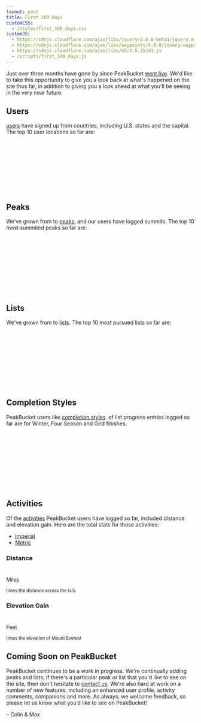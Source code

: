 ```yaml
---
layout: post
title: First 100 Days
customCSS:
  - /styles/first_100_days.css
customJS:
  - https://cdnjs.cloudflare.com/ajax/libs/jquery/3.0.0-beta1/jquery.min.js
  - https://cdnjs.cloudflare.com/ajax/libs/waypoints/4.0.0/jquery.waypoints.min.js
  - https://cdnjs.cloudflare.com/ajax/libs/d3/3.5.15/d3.js
  - /scripts/first_100_days.js
---
```


Just over three months have gone by since PeakBucket <a href="/hello-world">went live</a>. We'd like to take this opportunity to give you a look back at what's happened on the site thus far, in addition to giving you a look ahead at what you'll be seeing in the very near future.

## Users
<span id='user-count'></span> <a href="http://www.peakbucket.com/users" target="_parent">users</a> have signed up from <span id='user-countries'></span> countries, including <span id='user-us-states'></span> U.S. states and the capital. The top 10 user locations so far are:
<svg id="user-top-10-loc" class="chart"></svg>


## Peaks
<p>We've grown from <span id="peaks-then"></span> to <span id="peaks-now"></span> <a href="http://www.peakbucket.com/peaks" target="_parent">peaks</a>, and our users have logged <span id="activity-peaks"></span> summits. The top 10 most summited peaks so far are:</p>
<svg id="activity-peak-top-10-summits" class="chart"></svg>

## Lists
<p>We've grown from <span id="lists-then"></span> to <span id="lists-now"></span> <a href="http://www.peakbucket.com/lists" target="_parent">lists</a>. The top 10 most pursued lists so far are:</p>
<svg id="user-lists-top-10" class="chart"></svg>

## Completion Styles
<p>PeakBucket users like <a href="https://peakbucket.com/faq#what-are-completion-styles" target="_parent">completion styles</a>. <span id="non-all-season-c-styles"></span> of list progress entries logged so far are for Winter, Four Season and Grid finishes.</p>
<svg id="user-c-styles" class="chart"></svg>

## Activities
<p>Of the <span id="activity-count"></span> <a href="https://peakbucket.com/faq#what-is-an-activity" target="_parent">activities</a> PeakBucket users have logged so far, <span id="activities-with-stats"></span> included distance and elevation gain. Here are the total stats for those activities:</p>
<div class="button-group-holder">
  <div class="button-group-wrap">
    <ul class="button-group">
      <li><a href="javascript:void(0)" id="select-imperial" class="button big pill select-btn active" onClick="post.handleUnitSelection('imperial')">Imperial</a></li>
      <li><a href="javascript:void(0)" id="select-metric" class="button big pill select-btn" onClick="post.handleUnitSelection('metric')">Metric</a></li>
    </ul>
  </div>
</div>
<div id="activity-stats-container">
  <div class='activity-stat'>
    <h3>Distance</h3>
    <h1><span id="total-activity-distance"></span></h1>
    <p id="distance-units">Miles</p>
    <small class="stats-reference"><span id="us-distance-multiple"></span> times the distance across the U.S.</small>
  </div>
  <div class='activity-stat'>
    <h3>Elevation Gain</h3>
    <h1><span id="total-activity-elevation-gain"></span></h1>
    <p id="elevation-units">Feet</p>
    <small class="stats-reference"><span id="everest-elevation-multiple"></span> times the elevation of Mount Everest</small>
  </div>
</div>

## Coming Soon on PeakBucket
PeakBucket continues to be a work in progress. We're continually adding peaks and lists; if there's a particular peak or list that you'd like to see on the site, then don't hesitate to <a href="https://peakbucket.com/contact" target="_parent">contact us</a>. We're also hard at work on a number of new features, including an enhanced user profile, activity comments, companions and more. As always, we welcome feedback, so please let us know what you’d like to see on PeakBucket!

– Colin & Max